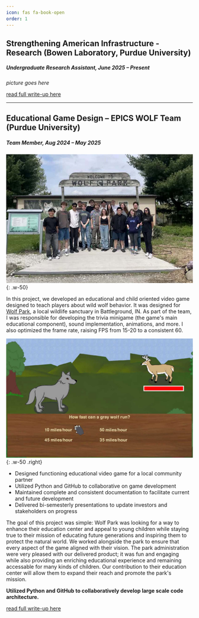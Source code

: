 ```yaml
---
icon: fas fa-book-open
order: 1
---
```


## Strengthening American Infrastructure - Research (Bowen Laboratory, Purdue University)
##### *Undergraduate Research Assistant, June 2025 – Present*

*picture goes here*

[read full write-up here](/posts/SAI-R-project/)

---
## Educational Game Design – EPICS WOLF Team (Purdue University)
##### *Team Member, Aug 2024 – May 2025*

![Desktop View](assets/posts/EPICS-WOLF-team/EPICS-team-photo-small.jpg){: .w-50}

In this project, we developed an educational and child oriented video game designed to teach players about wild wolf behavior. It was designed for [Wolf Park](https://visitwolfpark.org), a local wildlife sanctuary in Battleground, IN. As part of the team, I was responsible for developing the trivia minigame (the game's main educational component), sound implementation, animations, and more. I also optimized the frame rate, raising FPS from 15-20 to a consistent 60.


![Desktop View](assets/posts/EPICS-WOLF-team/wolf-game-trivia.jpg){: .w-50 .right}

- Designed functioning educational video game for a local community partner
- Utilized Python and GitHub to collaborative on game development
- Maintained complete and consistent documentation to facilitate current and future development
- Delivered bi-semesterly presentations to update investors and stakeholders on progress



The goal of this project was simple: Wolf Park was looking for a way to enhance their education center and appeal to young children while staying true to their mission of educating future generations and inspiring them to protect the natural world. We worked alongside the park to ensure that every aspect of the game aligned with their vision. The park administration were very pleased with our delivered product; it was fun and engaging while also providing an enriching educational experience and remaining accessable for many kinds of children. Our contribution to their education center will allow them to expand their reach and promote the park's mission.

**Utilized Python and GitHub to collaboratively develop large scale code architecture.**

[read full write-up here](/posts/EPICS-WOLF-team/)